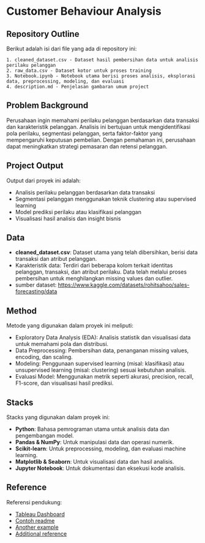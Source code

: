 # Customer Behaviour Analysis

## Repository Outline
Berikut adalah isi dari file yang ada di repository ini:
```
1. cleaned_dataset.csv - Dataset hasil pembersihan data untuk analisis perilaku pelanggan
2. raw_data.csv - Dataset kotor untuk proses training
3. Notebook.ipynb - Notebook utama berisi proses analisis, eksplorasi data, preprocessing, modeling, dan evaluasi
4. description.md - Penjelasan gambaran umum project
```

## Problem Background
Perusahaan ingin memahami perilaku pelanggan berdasarkan data transaksi dan karakteristik pelanggan. Analisis ini bertujuan untuk mengidentifikasi pola perilaku, segmentasi pelanggan, serta faktor-faktor yang mempengaruhi keputusan pembelian. Dengan pemahaman ini, perusahaan dapat meningkatkan strategi pemasaran dan retensi pelanggan.

## Project Output
Output dari proyek ini adalah:
- Analisis perilaku pelanggan berdasarkan data transaksi
- Segmentasi pelanggan menggunakan teknik clustering atau supervised learning
- Model prediksi perilaku atau klasifikasi pelanggan
- Visualisasi hasil analisis dan insight bisnis

## Data
- **cleaned_dataset.csv**: Dataset utama yang telah dibersihkan, berisi data transaksi dan atribut pelanggan.
- Karakteristik data: Terdiri dari beberapa kolom terkait identitas pelanggan, transaksi, dan atribut perilaku. Data telah melalui proses pembersihan untuk menghilangkan missing values dan outlier.
- sumber dataset: https://www.kaggle.com/datasets/rohitsahoo/sales-forecasting/data

## Method
Metode yang digunakan dalam proyek ini meliputi:
- Exploratory Data Analysis (EDA): Analisis statistik dan visualisasi data untuk memahami pola dan distribusi.
- Data Preprocessing: Pembersihan data, penanganan missing values, encoding, dan scaling.
- Modeling: Penggunaan supervised learning (misal: klasifikasi) atau unsupervised learning (misal: clustering) sesuai kebutuhan analisis.
- Evaluasi Model: Menggunakan metrik seperti akurasi, precision, recall, F1-score, dan visualisasi hasil prediksi.

## Stacks
Stacks yang digunakan dalam proyek ini:
- **Python**: Bahasa pemrograman utama untuk analisis data dan pengembangan model.
- **Pandas & NumPy**: Untuk manipulasi data dan operasi numerik.
- **Scikit-learn**: Untuk preprocessing, modeling, dan evaluasi machine learning.
- **Matplotlib & Seaborn**: Untuk visualisasi data dan hasil analisis.
- **Jupyter Notebook**: Untuk dokumentasi dan eksekusi kode analisis.

## Reference
Referensi pendukung:
- [Tableau Dashboard](https://public.tableau.com/app/profile/fauzan.farghani/viz/M1_FauzanFarghani2/Dashboard1?publish=yes)
- [Contoh readme](https://github.com/fahmimnalfrzki/Swift-XRT-Automation)
- [Another example](https://github.com/sanggusti/final_bangkit)
- [Additional reference](https://www.freecodecamp.org/news/how-to-write-a-good-readme-file/)